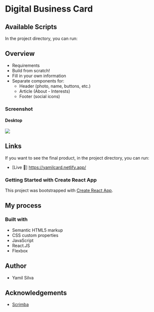 # Digital Business Card


## Available Scripts

In the project directory, you can run:

## Overview
- Requirements
- Build from scratch!
- Fill in your own information
- Separate components for:
    - Header (photo, name, buttons, etc.)
    - Article (About - Interests)
    - Footer (social icons)

### Screenshot

#### Desktop

![](src/screenshot/SCR-20230913-p6i.png)

## Links
If you want to see the final product, in the project directory, you can run:
- [Live 🔗] https://yamilcard.netlify.app/

### Getting Started with Create React App
This project was bootstrapped with [Create React App](https://incredible-malasada-fd3e4a.netlify.app/).


## My process

### Built with
- Semantic HTML5 markup
- CSS custom properties
- JavaScript
- React.JS
- Flexbox

## Author
- Yamil Silva

## Acknowledgements

- [Scrimba](https://scrimba.com)

